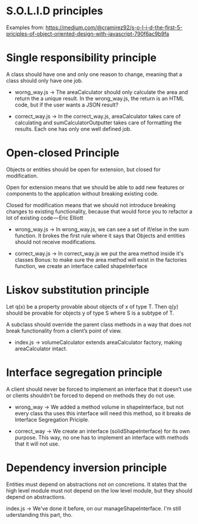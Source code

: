 # S.O.L.I.D principles

Examples from: https://medium.com/@cramirez92/s-o-l-i-d-the-first-5-priciples-of-object-oriented-design-with-javascript-790f6ac9b9fa

# Single responsibility principle

A class should have one and only one reason to change, meaning that a class should only have one job.

- worng_way.js -> The areaCalculator should only calculate the area and return the a unique result. In the wrong_way.js, the return is an HTML code, but if the user wants a JSON result?

- correct_way.js -> In the correct_way.js, areaCalculator takes care of calculating and sumCalculatorOutputter takes care of formatting the results. Each one has only one well defined job.

# Open-closed Principle

Objects or entities should be open for extension, but closed for modification.

Open for extension means that we should be able to add new features or components to the application without breaking existing code.

Closed for modification means that we should not introduce breaking changes to existing functionality, because that would force you to refactor a lot of existing code — Eric Elliott

- wrong_way.js -> In wrong_way.js, we can see a set of if/else in the sum function. It brokes the first rule where it says that Objects and entities should not receive modifications.

- correct_way.js -> In correct_way.js we put the area method inside it's classes
Bonus: to make sure the area method will exist in the factories function, we create an interface called shapeInterface

# Liskov substitution principle

Let q(x) be a property provable about objects of x of type T. Then q(y) should be provable for objects y of type S where S is a subtype of T.

A subclass should override the parent class methods in a way that does not break functionality from a client’s point of view.

- index.js -> volumeCalculator extends areaCalculator factory, making areaCalculator intact.

# Interface segregation principle

A client should never be forced to implement an interface that it doesn’t use or clients shouldn’t be forced to depend on methods they do not use.

- wrong_way -> We added a method volume in shapeInterface, but not every class tha uses this interface will need this method, so it breaks de Interface Segregation Priciple.

- correct_way -> We create an interface (solidShapeInterface) for its own purpose. This way, no one has to implement an interface with methods that it will not use.

# Dependency inversion principle

Entities must depend on abstractions not on concretions. It states that the high level module must not depend on the low level module, but they should depend on abstractions.

index.js -> We've done it before, on our manageShapeInterface. I'm still uderstanding this part, tho.